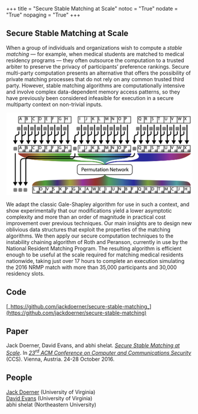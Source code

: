 +++
title = "Secure Stable Matching at Scale"
notoc = "True"
nodate = "True"
nopaging = "True"
+++

## Secure Stable Matching at Scale

When a group of individuals and organizations wish to compute a _stable
matching_ &mdash; for example, when medical students are matched to
medical residency programs &mdash; they often outsource the computation
to a trusted arbiter to preserve the privacy of participants’ preference
rankings. Secure multi-party computation presents an alternative that
offers the possibility of private matching processes that do not rely on
any common trusted third party. However, stable matching algorithms are
computationally intensive and involve complex data-dependent memory
access patterns, so they have previously been considered infeasible for
execution in a secure multiparty context on non-trivial inputs.

<center>
<A href="/images/obliviouslinkedlist.png"><img src="/images/obliviouslinkedlist.png" width=600></a>
</center>

We adapt the classic Gale-Shapley algorithm for use in such a
context, and show experimentally that our modifications yield a
lower asymptotic complexity and more than an order of magnitude
in practical cost improvement over previous techniques. Our
main insights are to design new oblivious data structures that exploit
the properties of the matching algorithms. We then apply our
secure computation techniques to the instability chaining algorithm
of Roth and Peranson, currently in use by the National Resident
Matching Program. The resulting algorithm is efficient enough to
be useful at the scale required for matching medical residents nationwide,
taking just over 17 hours to complete an execution simulating
the 2016 NRMP match with more than 35,000 participants
and 30,000 residency slots.

## Code

[_https://github.com/jackdoerner/secure-stable-matching_](https://github.com/jackdoerner/secure-stable-matching)

## Paper

Jack Doerner, David Evans, and abhi shelat. [_Secure Stable Matching at
Scale_](/docs/matching.pdf).  In [_23<sup>rd</sup> ACM Conference on
Computer and Communications
Security_](https://www.sigsac.org/ccs/CCS2016/) (CCS). Vienna,
Austria. 24-28 October 2016.

## People

[Jack Doerner](https://jackdoerner.net/) (University of Virginia)  
[David Evans](https://www.cs.virginia.edu/evans) (University of Virginia)  
abhi shelat (Northeastern University)







